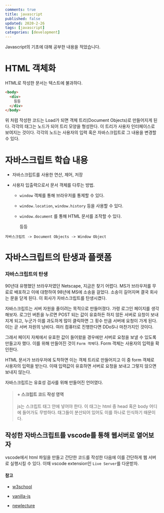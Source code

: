 ```yaml
---
comments: true
title: javascript
published: false
updated: 2020-2-26
tags: [javascript]
categories: [development]
---
```


Javascript의 기초에 대해 공부한 내용을 적었습니다.



# HTML 객체화

HTML로 작성한 문서는 텍스트에 불과하다.

```html
<body>
  <div>
    등등
  </div>
</body>
```

위 처럼 작성한 코드는 Load가 되면 객체 트리(Document Objects)로 만들어지게 된다. 각각의 태그는 노드가 되어 트리 모양을 형성한다. 이 트리가 사용자 인터페이스로 보여지는 것이다. 각각의 노드는 사용자의 입력 혹은 자바스크립트로 그 내용을 변경할 수 있다.



# 자바스크립트 학습 내용

- 자바스크립트를 사용한 연산, 제어, 저장

- 사용자 입출력으로서 문서 객체를 다루는 방법. 

  - `window` 객체를 통해 브라우저를 통제할 수 있다.

  - `window.location`, `window.history` 등을 사용할 수 있다.

  - `window.document` 를 통해 HTML 문서를 조작할 수 있다.

    등등

```
자바스크립트 -> Document Objects -> Window Object
```



# 자바스크립트의 탄생과 플랫폼

### 자바스크립트의 탄생

90년대 유행했던 브라우저였던 Netscape, 지금은 찾기 어렵다. MS가 브라우저를 무료로 배포하고 이에 대항하여 98년에 MS에 소송을 걸었다. 소송이 길어지며 결국 회사는 문을 닫게 된다. 이 회사가 자바스크립트를 탄생시켰다.

자바스크립트는 서버 자원을 줄이려는 목적으로 만들어졌다. 가령 로그인 페이지를 생각해보자. 로그인 버튼을 누르면 POST 되는 값이 유효하든 하지 않든 서버로 요청이 보내지게 되고, 누군가 이를 과도하게 많이 클릭하면 그 횟수 만큼 서버에 요청이 가게 된다. 이는 곧 서버 자원의 낭비다. 여러 컴퓨터로 진행한다면 DDoS나 마찬가지인 것이다. 

그래서 페이지 자체에서 유효한 값이 들어왔을 경우에만 서버로 요청을 보낼  수 있도록 만들고자 했다. 이를 위해 만들어진 것이 `Form 객체`다. Form 객체는 사용자의 입력을 확인한다. 

HTML 문서가 브라우저에 도착하면 이는 객체 트리로 만들어지고 이 중 form 객체로 사용자의 입력을 받는다. 이때 입력값이 유효하면 서버로 요청을 보내고 그렇지 않으면 보내지 않는다.

자바스크립트는 유효성 검사를 위해 만들어진 언어였다.





> ####  \+ 스크립트 코드 작성 영역
>
> js는 스크립트 태그 안에 넣어야 한다. 이 태그는 html 중 head 혹은 body 어디에 들어가도 무방하다. 태그들이 분산되어 있어도 이를 하나로 인식하기 때문이다.



## 작성한 자바스크립트를 vscode를 통해 웹서버로 열어보자

vscode에서 html 파일을 만들고 간단한 코드를 작성한 다음에 이를 간단하게 웹 서버로 실행시킬 수 있다. 이때 vscode extension인 `Live Server`를 다운받자.



#### 참고

- [w3school](https://www.w3schools.com/jsref/)
- [vanilla-js](http://vanilla-js.com/)

- [newlecture](https://www.youtube.com/watch?v=gxzy_CFqV1M&list=PLq8wAnVUcTFWhQrIXNN6kPYXJA6X2IQM4)